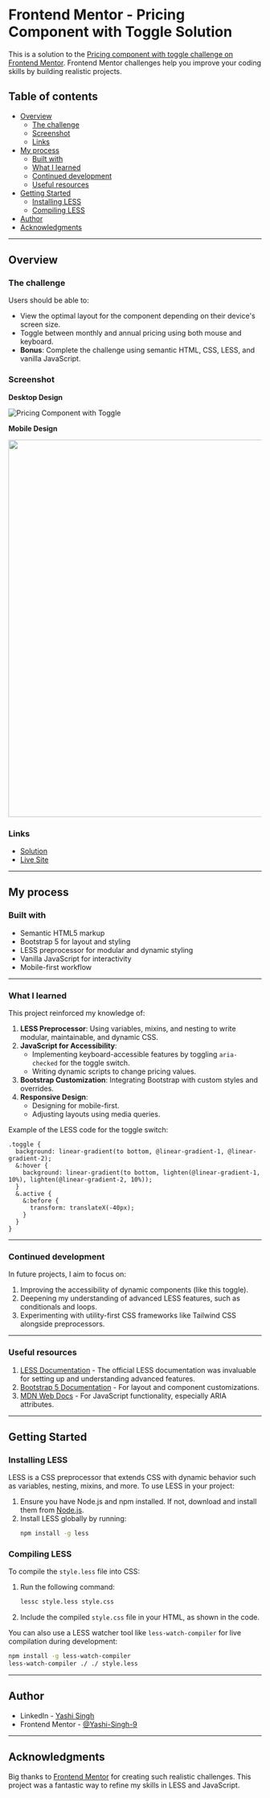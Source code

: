 # Frontend Mentor - Pricing Component with Toggle Solution

This is a solution to the [Pricing component with toggle challenge on Frontend Mentor](https://www.frontendmentor.io/challenges/pricing-component-with-toggle-8vPwRMIC). Frontend Mentor challenges help you improve your coding skills by building realistic projects.

## Table of contents

- [Overview](#overview)
  - [The challenge](#the-challenge)
  - [Screenshot](#screenshot)
  - [Links](#links)
- [My process](#my-process)
  - [Built with](#built-with)
  - [What I learned](#what-i-learned)
  - [Continued development](#continued-development)
  - [Useful resources](#useful-resources)
- [Getting Started](#getting-started)
  - [Installing LESS](#installing-less)
  - [Compiling LESS](#compiling-less)
- [Author](#author)
- [Acknowledgments](#acknowledgments)

---

## Overview

### The challenge

Users should be able to:

- View the optimal layout for the component depending on their device's screen size.
- Toggle between monthly and annual pricing using both mouse and keyboard.
- **Bonus**: Complete the challenge using semantic HTML, CSS, LESS, and vanilla JavaScript.

### Screenshot

**Desktop Design**

![Pricing Component with Toggle](design/desktop-design.png)

**Mobile Design**

<img src="design/mobile-design.png" height="750">

### Links

- [Solution](https://www.frontendmentor.io/solutions/pricing-component-with-toggle-ljLC5NpBbI)
- [Live Site](https://yashi-singh-9.github.io/Pricing-Component-with-Toggle/)

---

## My process

### Built with

- Semantic HTML5 markup
- Bootstrap 5 for layout and styling
- LESS preprocessor for modular and dynamic styling
- Vanilla JavaScript for interactivity
- Mobile-first workflow

---

### What I learned

This project reinforced my knowledge of:

1. **LESS Preprocessor**: Using variables, mixins, and nesting to write modular, maintainable, and dynamic CSS.
2. **JavaScript for Accessibility**:
   - Implementing keyboard-accessible features by toggling `aria-checked` for the toggle switch.
   - Writing dynamic scripts to change pricing values.
3. **Bootstrap Customization**: Integrating Bootstrap with custom styles and overrides.
4. **Responsive Design**:
   - Designing for mobile-first.
   - Adjusting layouts using media queries.

Example of the LESS code for the toggle switch:

```less
.toggle {
  background: linear-gradient(to bottom, @linear-gradient-1, @linear-gradient-2);
  &:hover {
    background: linear-gradient(to bottom, lighten(@linear-gradient-1, 10%), lighten(@linear-gradient-2, 10%));
  }
  &.active {
    &:before {
      transform: translateX(-40px);
    }
  }
}
```

---

### Continued development

In future projects, I aim to focus on:

1. Improving the accessibility of dynamic components (like this toggle).
2. Deepening my understanding of advanced LESS features, such as conditionals and loops.
3. Experimenting with utility-first CSS frameworks like Tailwind CSS alongside preprocessors.

---

### Useful resources

1. [LESS Documentation](https://lesscss.org/) - The official LESS documentation was invaluable for setting up and understanding advanced features.
2. [Bootstrap 5 Documentation](https://getbootstrap.com/docs/5.3/getting-started/introduction/) - For layout and component customizations.
3. [MDN Web Docs](https://developer.mozilla.org/) - For JavaScript functionality, especially ARIA attributes.

---

## Getting Started

### Installing LESS

LESS is a CSS preprocessor that extends CSS with dynamic behavior such as variables, nesting, mixins, and more. To use LESS in your project:

1. Ensure you have Node.js and npm installed. If not, download and install them from [Node.js](https://nodejs.org/).
2. Install LESS globally by running:
   ```bash
   npm install -g less
   ```

### Compiling LESS

To compile the `style.less` file into CSS:

1. Run the following command:
   ```bash
   lessc style.less style.css
   ```
2. Include the compiled `style.css` file in your HTML, as shown in the code.

You can also use a LESS watcher tool like `less-watch-compiler` for live compilation during development:
   ```bash
   npm install -g less-watch-compiler
   less-watch-compiler ./ ./ style.less
   ```

---

## Author

- LinkedIn - [Yashi Singh](https://www.linkedin.com/in/yashi-singh-b4143a246)
- Frontend Mentor - [@Yashi-Singh-9](https://www.frontendmentor.io/profile/Yashi-Singh-9)

---

## Acknowledgments

Big thanks to [Frontend Mentor](https://www.frontendmentor.io) for creating such realistic challenges. This project was a fantastic way to refine my skills in LESS and JavaScript. 

